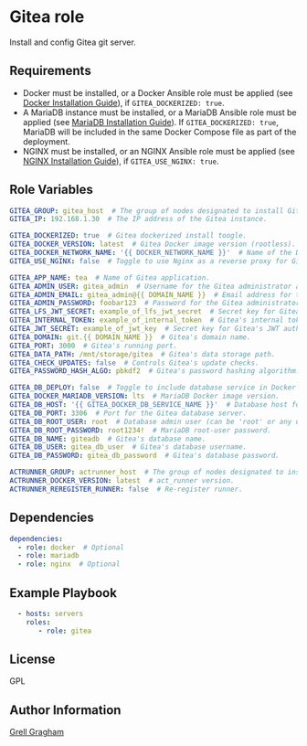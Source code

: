 Gitea role
=========

Install and config Gitea git server.

Requirements
------------

- Docker must be installed, or a Docker Ansible role must be applied (see [Docker Installation Guide](https://docs.docker.com/engine/install/)), if `GITEA_DOCKERIZED: true`.
- A MariaDB instance must be installed, or a MariaDB Ansible role must be applied (see [MariaDB Installation Guide](https://mariadb.com/kb/en/getting-installing-and-upgrading-mariadb/)). If `GITEA_DOCKERIZED: true`, MariaDB will be included in the same Docker Compose file as part of the deployment.
- NGINX must be installed, or an NGINX Ansible role must be applied (see [NGINX Installation Guide](https://nginx.org/en/docs/install.html)), if `GITEA_USE_NGINX: true`.

Role Variables
--------------

```yml
GITEA_GROUP: gitea_host  # The group of nodes designated to install Gitea (defined in the inventory file).
GITEA_IP: 192.168.1.30  # The IP address of the Gitea instance.

GITEA_DOCKERIZED: true  # Gitea dockerized install toogle.
GITEA_DOCKER_VERSION: latest  # Gitea Docker image version (rootless).
GITEA_DOCKER_NETWORK_NAME: '{{ DOCKER_NETWORK_NAME }}'  # Name of the Docker network.
GITEA_USE_NGINX: false  # Toggle to use Nginx as a reverse proxy for Gitea.

GITEA_APP_NAME: tea  # Name of Gitea application.
GITEA_ADMIN_USER: gitea_admin  # Username for the Gitea administrator account.
GITEA_ADMIN_EMAIL: gitea_admin@{{ DOMAIN_NAME }}  # Email address for the Gitea administrator account.
GITEA_ADMIN_PASSWORD: foobar123  # Password for the Gitea administrator account.
GITEA_LFS_JWT_SECRET: example_of_lfs_jwt_secret  # Secret key for Gitea's Large File Storage JWT authentication.
GITEA_INTERNAL_TOKEN: example_of_internal_token  # Gitea's internal token.
GITEA_JWT_SECRET: example_of_jwt_key  # Secret key for Gitea's JWT authentication.
GITEA_DOMAIN: git.{{ DOMAIN_NAME }}  # Gitea's domain name.
GITEA_PORT: 3000  # Gitea's running port.
GITEA_DATA_PATH: /mnt/storage/gitea  # Gitea's data storage path.
GITEA_CHECK_UPDATES: false  # Controls Gitea's update checks.
GITEA_PASSWORD_HASH_ALGO: pbkdf2  # Gitea's password hashing algorithm.

GITEA_DB_DEPLOY: false  # Toggle to include database service in Docker Compose.
GITEA_DOCKER_MARIADB_VERSION: lts  # MariaDB Docker image version.
GITEA_DB_HOST: '{{ GITEA_DOCKER_DB_SERVICE_NAME }}'  # Database host for Gitea. Change this if not using the DB from Docker Compose.
GITEA_DB_PORT: 3306  # Port for the Gitea database server.
GITEA_DB_ROOT_USER: root  # Database admin user (can be 'root' or any user with sufficient privileges)
GITEA_DB_ROOT_PASSWORD: root1234!  # MariaDB root-user password.
GITEA_DB_NAME: giteadb  # Gitea's database name.
GITEA_DB_USER: gitea_db_user  # Gitea's database username.
GITEA_DB_PASSWORD: gitea_db_password  # Gitea's database password.

ACTRUNNER_GROUP: actrunner_host  # The group of nodes designated to install Act Runner (defined in the inventory file). Setting this variable to `false` will skip Act Runner installation.
ACTRUNNER_DOCKER_VERSION: latest  # act_runner version.
ACTRUNNER_REREGISTER_RUNNER: false  # Re-register runner.
```

Dependencies
------------

```yml
dependencies:
  - role: docker  # Optional
  - role: mariadb
  - role: nginx  # Optional
```

Example Playbook
----------------

```yml
  - hosts: servers
    roles:
       - role: gitea
```

License
-------

GPL

Author Information
------------------

[Grell Gragham](https://github.com/ggragham)
